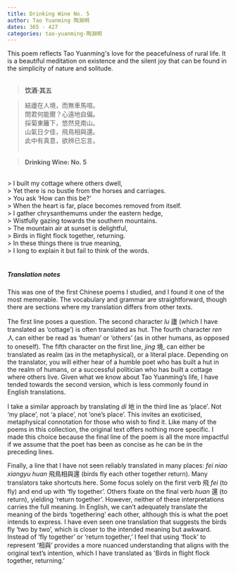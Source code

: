 ```yaml
---
title: Drinking Wine No. 5
author: Tao Yuanming 陶淵明
dates: 365 - 427
categories: tao-yuanming-陶淵明
---
```

 
This poem reflects Tao Yuanming's love for the peacefulness of rural life<!--more-->. It is a beautiful meditation on existence and the silent joy that can be found in the simplicity of nature and solitude.  
<br>

>**饮酒·其五**
  
>結廬在人境，而無車馬喧。<br>
>問君何能爾？心遠地自偏。<br>
>採菊東籬下，悠然見南山。<br>
>山氣日夕佳，飛鳥相與還。<br>
>此中有真意，欲辨已忘言。<br><br>

>**Drinking Wine: No. 5**
<br>      
> I built my cottage where others dwell, <br>
> Yet there is no bustle from the horses and carriages.<br>
> You ask ‘How can this be?’<br>
> When the heart is far, place becomes removed from itself.<br>
> I gather chrysanthemums under the eastern hedge,<br>
> Wistfully gazing towards the southern mountains.<br>
> The mountain air at sunset is delightful,<br>
> Birds in flight flock together, returning. <br>
> In these things there is true meaning,<br>
> I long to explain it but fail to think of the words.<br><br>

    
##### Translation notes

This was one of the first Chinese poems I studied, and I found it one of the most memorable. The vocabulary and grammar are straightforward, though there are sections where my translation differs from other texts.

The first line poses a question. The second character *lu* 廬 (which I have translated as ‘cottage’) is often translated as hut. The fourth character *ren* 人 can either be read as ‘human’ or ‘others’ (as in other humans, as opposed to oneself). The fifth character on the first line, *jing* 境, can either be translated as realm (as in the metaphysical), or a literal place. Depending on the translator, you will either hear of a humble poet who has built a hut in the realm of humans, or a successful politician who has built a cottage where others live. Given what we know about Tao Yuanming’s life, I have tended towards the second version, which is less commonly found in English translations.

I take a similar approach by translating *di* 地 in the third line as ‘place’. Not ‘my place’, not ‘a place’, not ‘one’s place’. This invites an exoticised, metaphysical connotation for those who wish to find it. Like many of the poems in this collection, the original text offers nothing more specific. I made this choice because the final line of the poem is all the more impactful if we assume that the poet has been as concise as he can be in the preceding lines. 

Finally, a line that I have not seen reliably translated in many places: *fei niao xiangyu huan* 飛鳥相與還 (birds fly each other together return). Many translators take shortcuts here. Some focus solely on the first verb 飛 *fei* (to fly) and end up with ‘fly together’. Others fixate on the final verb *huan* 還 (to return), yielding ‘return together’. However, neither of these interpretations carries the full meaning. In English, we can’t adequately translate the meaning of the birds ‘togethering’ each other, although this is what the poet intends to express. I have even seen one translation that suggests the birds fly ‘two by two’, which is closer to the intended meaning but awkward. Instead of ‘fly together’ or ‘return together,’ I feel that using ‘flock’ to represent ‘相與’ provides a more nuanced understanding that aligns with the original text’s intention, which I have translated as 'Birds in flight flock together, returning.’